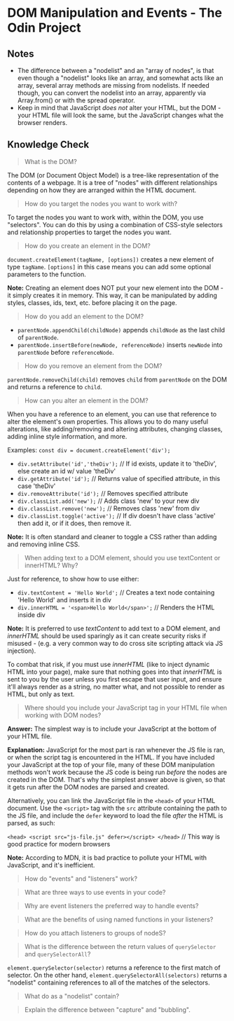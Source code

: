 # DOM Manipulation and Events - The Odin Project

## Notes
- The difference between a "nodelist" and an "array of nodes", is that even though a "nodelist" looks like an array, and somewhat acts like an array, several array methods are missing from nodelists. If needed though, you can convert the nodelist into an array, apparently via Array.from() or with the spread operator.
- Keep in mind that JavaScript *does not* alter your HTML, but the DOM - your HTML file will look the same, but the JavaScript changes what the browser renders.

## Knowledge Check
> What is the DOM?

The DOM (or Document Object Model) is a tree-like representation of the contents of a webpage. It is a tree of "nodes" with different relationships depending on how they are arranged within the HTML document.

> How do you target the nodes you want to work with?

To target the nodes you want to work with, within the DOM, you use "selectors". You can do this by using a combination of CSS-style selectors and relationship properties to target the nodes you want.

> How do you create an element in the DOM?

`document.createElement(tagName, [options])` creates a new element of type `tagName`. `[options]` in this case means you can add some optional parameters to the function.

**Note:** Creating an element does NOT put your new element into the DOM - it simply creates it in memory. This way, it can be manipulated by adding styles, classes, ids, text, etc. before placing it on the page.

> How do you add an element to the DOM?

- `parentNode.appendChild(childNode)` appends `childNode` as the last child of `parentNode`.
- `parentNode.insertBefore(newNode, referenceNode)` inserts `newNode` into `parentNode` before `referenceNode`.

> How do you remove an element from the DOM?

`parentNode.removeChild(child)` removes `child` from `parentNode` on the DOM and returns a reference to `child`.

> How can you alter an element in the DOM?

When you have a reference to an element, you can use that reference to alter the element's own properties. This allows you to do many useful alterations, like adding/removing and altering attributes, changing classes, adding inline style information, and more.

Examples:
`const div = document.createElement('div');`
- `div.setAttribute('id','theDiv');` // If id exists, update it to 'theDiv', else create an id w/ value 'theDiv'
- `div.getAttribute('id');` // Returns value of specified attribute, in this case 'theDiv'
- `div.removeAttribute('id');` // Removes specified attribute
- `div.classList.add('new');` // Adds class 'new' to your new div
- `div.classList.remove('new');` // Removes class 'new' from div
- `div.classList.toggle('active');` // If div doesn't have class 'active' then add it, or if it does, then remove it.

**Note:** It is often standard and cleaner to toggle a CSS rather than adding and removing inline CSS.

> When adding text to a DOM element, should you use textContent or innerHTML? Why?

Just for reference, to show how to use either:
- `div.textContent = 'Hello World';` // Creates a text node containing 'Hello World' and inserts it in div
- `div.innerHTML = '<span>Hello World</span>';` // Renders the HTML inside div

**Note:** It is preferred to use *textContent* to add text to a DOM element, and *innerHTML* should be used sparingly as it can create security risks if misused - (e.g. a very common way to do cross site scripting attack via JS injection).

To combat that risk, if you must use *innerHTML* (like to inject dynamic HTML into your page), make sure that nothing goes into that *innerHTML* is sent to you by the user unless you first escape that user input, and ensure it'll always render as a string, no matter what, and not possible to render as HTML, but only as text.

> Where should you include your JavaScript tag in your HTML file when working with DOM nodes?

**Answer:** The simplest way is to include your JavaScript at the bottom of your HTML file.

**Explanation:** JavaScript for the most part is ran whenever the JS file is ran, or when the script tag is encountered in the HTML. If you have included your JavaScript at the top of your file, many of these DOM manipulation methods won't work because the JS code is being run *before* the nodes are created in the DOM. That's why the simplest answer above is given, so that it gets run after the DOM nodes are parsed and created.

Alternatively, you can link the JavaScript file in the `<head>` of your HTML document. Use the `<script>` tag with the `src` attribute containing the path to the JS file, and include the `defer` keyword to load the file *after* the HTML is parsed, as such:

`<head> <script src="js-file.js" defer></script> </head>` // This way is good practice for modern browsers

**Note:** According to MDN, it is bad practice to pollute your HTML with JavaScript, and it's inefficient.

> How do "events" and "listeners" work?

> What are three ways to use events in your code?

> Why are event listeners the preferred way to handle events?

> What are the benefits of using named functions in your listeners?

> How do you attach listeners to groups of nodeS?

> What is the difference between the return values of `querySelector` and `querySelectorAll`?

`element.querySelector(selector)` returns a reference to the first match of selector. On the other hand, `element.querySelectorAll(selectors)` returns a "nodelist" containing references to all of the matches of the selectors.

> What do as a "nodelist" contain?

> Explain the difference between "capture" and "bubbling".